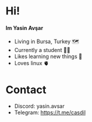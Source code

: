 


# Hi!    

#### Im Yasin Avşar

- Living in Bursa, Turkey 🗺️
- Currently a student 👨‍🏫
- Likes learning new things 📖
- Loves linux 🫀 

# Contact

- Discord: yasin.avsar
- Telegram: https://t.me/casdil
